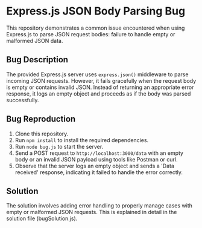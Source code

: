 # Express.js JSON Body Parsing Bug

This repository demonstrates a common issue encountered when using Express.js to parse JSON request bodies: failure to handle empty or malformed JSON data.

## Bug Description
The provided Express.js server uses `express.json()` middleware to parse incoming JSON requests. However, it fails gracefully when the request body is empty or contains invalid JSON. Instead of returning an appropriate error response, it logs an empty object and proceeds as if the body was parsed successfully.

## Bug Reproduction
1. Clone this repository.
2. Run `npm install` to install the required dependencies.
3. Run `node bug.js` to start the server.
4. Send a POST request to `http://localhost:3000/data` with an empty body or an invalid JSON payload using tools like Postman or curl.
5. Observe that the server logs an empty object and sends a 'Data received' response, indicating it failed to handle the error correctly.

## Solution
The solution involves adding error handling to properly manage cases with empty or malformed JSON requests.  This is explained in detail in the solution file (bugSolution.js).
